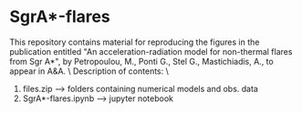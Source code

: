 # SgrA*-flares
This repository contains material for reproducing the figures in the publication entitled "An acceleration-radiation model for non-thermal flares from Sgr A*", by Petropoulou, M., Ponti G., Stel G., Mastichiadis, A., to appear in A&A. \\
Description of contents: \\
1. files.zip --> folders containing numerical models and obs. data 
2. SgrA*-flares.ipynb --> jupyter notebook
